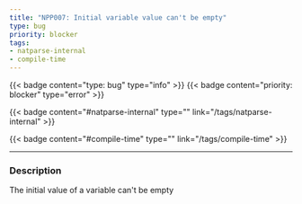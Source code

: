 ```yaml
---
title: "NPP007: Initial variable value can't be empty"
type: bug
priority: blocker
tags:
- natparse-internal 
- compile-time 
---
```


{{< badge content="type: bug" type="info" >}}
{{< badge content="priority: blocker" type="error" >}}


{{< badge content="#natparse-internal" type="" link="/tags/natparse-internal" >}}

{{< badge content="#compile-time" type="" link="/tags/compile-time" >}}

---

### Description
The initial value of a variable can't be empty
